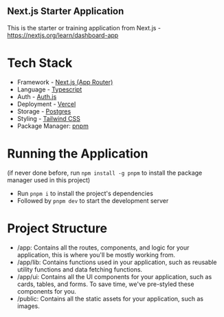 ## Next.js Starter Application

This is the starter or training application from Next.js - https://nextjs.org/learn/dashboard-app

# Tech Stack

- Framework - [Next.js (App Router)](https://nextjs.org/)
- Language - [Typescript](https://www.typescriptlang.org/)
- Auth - [Auth.js](https://authjs.dev/)
- Deployment - [Vercel](https://vercel.com/docs/concepts/next.js/overview)
- Storage - [Postgres](https://vercel.com/postgres)
- Styling - [Tailwind CSS](https://tailwindcss.com/)
- Package Manager: [pnpm](https://pnpm.io/)

# Running the Application

(if never done before, run `npm install -g pnpm` to install the package manager used in this project)

- Run `pnpm i` to install the project's dependencies
- Followed by `pnpm dev` to start the development server

# Project Structure

- /app: Contains all the routes, components, and logic for your application, this is where you'll be mostly working from.
- /app/lib: Contains functions used in your application, such as reusable utility functions and data fetching functions.
- /app/ui: Contains all the UI components for your application, such as cards, tables, and forms. To save time, we've pre-styled these components for you.
- /public: Contains all the static assets for your application, such as images.
